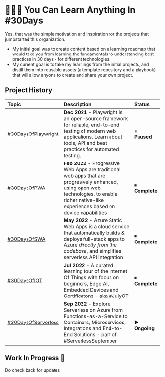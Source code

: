 
# 👩🏽‍💻 You Can Learn Anything In #30Days

Yes, that was the simple motivation and inspiration for the projects that jumpstarted this organization. 
 * My initial goal was to create content based on a learning roadmap that would take you from learning the fundamentals to understanding best practices in 30 days - for different technologies.
 * My current goal is to take my learnings from the initial projects, and distill them into reusable assets (a template repository and a playbook) that will allow anyone to create and share your own project.


## Project History

| Topic | Description | Status | 
|:---|:---|:---|
| [#30DaysOfPlaywright](https://aka.ms/30DaysOf/Playwright) | **Dec 2021** - Playwright is an open-source framework for reliable, end-to-end testing of modern web applications. Learn about tools, API and best practices for automated testing. |  ⏸ <br/> **Paused** | 
| [#30DaysOfPWA](https://aka.ms/30DaysOf/PWA) | **Feb 2022** - Progressive Web Apps are traditional web apps that are progresively enhanced, using open web technologies, to enable richer native-like experiences based on device capabilities| ⏹ <br/> **Complete** |
| [#30DaysOfSWA](https://aka.ms/30DaysOf/SWA)| **May 2022** - Azure Static Web Apps is a cloud service that automatically builds & deploys full-stack apps to Azure _directly from the codebase_, and simplifies serverless API integration | ⏹ <br/> **Complete** |
| [#30DaysOfIOT](https://julyot.dev)| **Jul 2022** - A curated learning tour of the Internet Of Things with focus on beginners, Edge AI, Embedded Devices and Certificatons - aka #JulyOT | ⏹ <br/> **Complete** |
| [#30DaysOfServerless](https://aka.ms/serverless-september)| **Sep 2022** - Explore Serverless on Azure from Functions-as-a-Service to Containers, Microservices, Integrations and End-to-End Solutions - part of #ServerlessSeptember |  <br/>  ▶️ **Ongoing** |

## Work In Progress 🚧

Do check back for updates
